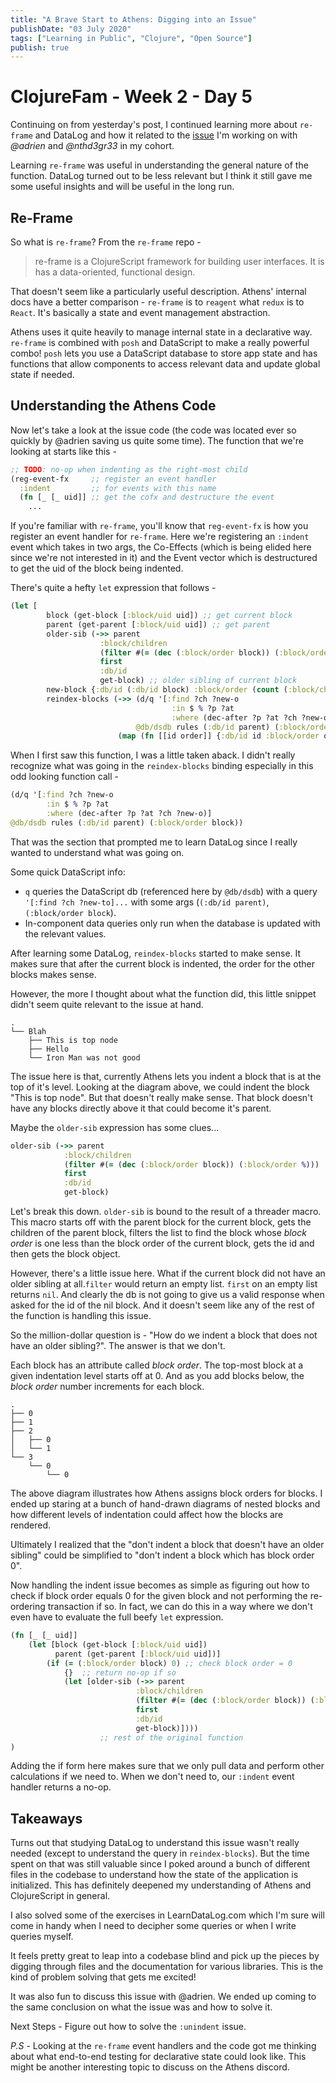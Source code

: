 ```yaml
---
title: "A Brave Start to Athens: Digging into an Issue"
publishDate: "03 July 2020"
tags: ["Learning in Public", "Clojure", "Open Source"]
publish: true
---
```


# ClojureFam - Week 2 - Day 5

Continuing on from yesterday's post, I continued learning more about `re-frame` and DataLog and how it related to the [issue](https://github.com/athensresearch/athens/issues/209) I'm working on with _@adrien_ and _@nthd3gr33_ in my cohort.

Learning `re-frame` was useful in understanding the general nature of the function. DataLog turned out to be less relevant but I think it still gave me some useful insights and will be useful in the long run.

## Re-Frame

So what is `re-frame`? From the `re-frame` repo -

> re-frame is a ClojureScript framework for building user interfaces. It is has a data-oriented, functional design.

That doesn't seem like a particularly useful description. Athens' internal docs have a better comparison - `re-frame` is to `reagent` what `redux` is to `React`. It's basically a state and event management abstraction.

Athens uses it quite heavily to manage internal state in a declarative way. `re-frame` is combined with `posh` and DataScript to make a really powerful combo! `posh` lets you use a DataScript database to store app state and has functions that allow components to access relevant data and update global state if needed.

## Understanding the Athens Code

Now let's take a look at the issue code (the code was located ever so quickly by @adrien saving us quite some time). The function that we're looking at starts like this -

```clojure
;; TODO: no-op when indenting as the right-most child
(reg-event-fx     ;; register an event handler
  :indent         ;; for events with this name
  (fn [_ [_ uid]] ;; get the cofx and destructure the event
    ...
```

If you're familiar with `re-frame`, you'll know that `reg-event-fx` is how you register an event handler for `re-frame`. Here we're registering an `:indent` event which takes in two args, the Co-Effects (which is being elided here since we're not interested in it) and the Event vector which is destructured to get the uid of the block being indented.

There's quite a hefty `let` expression that follows -

```clojure
(let [
        block (get-block [:block/uid uid]) ;; get current block
        parent (get-parent [:block/uid uid]) ;; get parent
        older-sib (->> parent
                    :block/children
                    (filter #(= (dec (:block/order block)) (:block/order %)))
                    first
                    :db/id
                    get-block) ;; older sibling of current block
        new-block {:db/id (:db/id block) :block/order (count (:block/children older-sib))} ;; where the block goes after indent
        reindex-blocks (->> (d/q '[:find ?ch ?new-o
                                    :in $ % ?p ?at
                                    :where (dec-after ?p ?at ?ch ?new-o)]
                            @db/dsdb rules (:db/id parent) (:block/order block))
                        (map (fn [[id order]] {:db/id id :block/order order})))]
```

When I first saw this function, I was a little taken aback. I didn't really recognize what was going in the `reindex-blocks` binding especially in this odd looking function call -

```clojure
(d/q '[:find ?ch ?new-o
        :in $ % ?p ?at
        :where (dec-after ?p ?at ?ch ?new-o)]
@db/dsdb rules (:db/id parent) (:block/order block))
```

That was the section that prompted me to learn DataLog since I really wanted to understand what was going on.

Some quick DataScript info:

- `q` queries the DataScript db (referenced here by `@db/dsdb`) with a query `'[:find ?ch ?new-to]...` with some args (`(:db/id parent)`, `(:block/order block`).
- In-component data queries only run when the database is updated with the relevant values.

After learning some DataLog, `reindex-blocks` started to make sense. It makes sure that after the current block is indented, the order for the other blocks makes sense.

However, the more I thought about what the function did, this little snippet didn't seem quite relevant to the issue at hand.

```text
.
└── Blah
    ├── This is top node
    ├── Hello
    └── Iron Man was not good
```

The issue here is that, currently Athens lets you indent a block that is at the top of it's level. Looking at the diagram above, we could indent the block "This is top node". But that doesn't really make sense. That block doesn't have any blocks directly above it that could become it's parent.

Maybe the `older-sib` expression has some clues...

```clojure
older-sib (->> parent
            :block/children
            (filter #(= (dec (:block/order block)) (:block/order %)))
            first
            :db/id
            get-block)
```

Let's break this down. `older-sib` is bound to the result of a threader macro. This macro starts off with the parent block for the current block, gets the children of the parent block, filters the list to find the block whose _block order_ is one less than the block order of the current block, gets the id and then gets the block object.

However, there's a little issue here. What if the current block did not have an older sibling at all.`filter` would return an empty list. `first` on an empty list returns `nil`. And clearly the db is not going to give us a valid response when asked for the id of the nil block. And it doesn't seem like any of the rest of the function is handling this issue.

So the million-dollar question is - "How do we indent a block that does not have an older sibling?". The answer is that we don't.

Each block has an attribute called _block order_. The top-most block at a given indentation level starts off at 0. And as you add blocks below, the _block order_ number increments for each block.

```text
.
├── 0
├── 1
├── 2
│   ├── 0
│   └── 1
└── 3
    └── 0
        └── 0
```

The above diagram illustrates how Athens assigns block orders for blocks. I ended up staring at a bunch of hand-drawn diagrams of nested blocks and how different levels of indentation could affect how the blocks are rendered.

Ultimately I realized that the "don't indent a block that doesn't have an older sibling" could be simplified to "don't indent a block which has block order 0".

Now handling the indent issue becomes as simple as figuring out how to check if block order equals 0 for the given block and not performing the re-ordering transaction if so. In fact, we can do this in a way where we don't even have to evaluate the full beefy `let` expression.

```clojure
(fn [_ [_ uid]]
    (let [block (get-block [:block/uid uid])
          parent (get-parent [:block/uid uid])]
        (if (= (:block/order block) 0) ;; check block order = 0
            {}  ;; return no-op if so
            (let [older-sib (->> parent
                            :block/children
                            (filter #(= (dec (:block/order block)) (:block/order %)))
                            first
                            :db/id
                            get-block)])))
                    ;; rest of the original function
)
```

Adding the if form here makes sure that we only pull data and perform other calculations if we need to. When we don't need to, our `:indent` event handler returns a no-op.

## Takeaways

Turns out that studying DataLog to understand this issue wasn't really needed (except to understand the query in `reindex-blocks`). But the time spent on that was still valuable since I poked around a bunch of different files in the codebase to understand how the state of the application is initialized. This has definitely deepened my understanding of Athens and ClojureScript in general.

I also solved some of the exercises in LearnDataLog.com which I'm sure will come in handy when I need to decipher some queries or when I write queries myself.

It feels pretty great to leap into a codebase blind and pick up the pieces by digging through files and the documentation for various libraries. This is the kind of problem solving that gets me excited!

It was also fun to discuss this issue with @adrien. We ended up coming to the same conclusion on what the issue was and how to solve it.

Next Steps - Figure out how to solve the `:unindent` issue.

_P.S_ - Looking at the `re-frame` event handlers and the code got me thinking about what end-to-end testing for declarative state could look like. This might be another interesting topic to discuss on the Athens discord.
